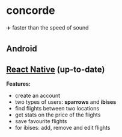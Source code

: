 # concorde
:airplane: faster than the speed of sound

## Android
## [React Native](https://github.com/mirceadino/concorde-react-native) (up-to-date)

**Features:**
- create an account
- two types of users: **sparrows** and **ibises** 
- find flights between two locations
- get stats on the price of the flights
- save favourite flights
- for ibises: add, remove and edit flights
